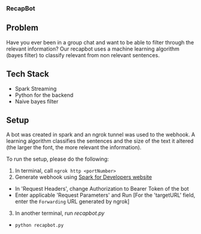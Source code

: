 ### RecapBot

## Problem
Have you ever been in a group chat and want to be able to filter through the relevant information? Our recapbot uses a machine learning algorithm (bayes filter) to classify relevant from non relevant sentences.

## Tech Stack
* Spark Streaming
* Python for the backend
* Naive bayes filter

## Setup
A bot was created in spark and an ngrok tunnel was used to the webhook. A learning algorithm classifies the sentences and the size of the text it altered (the larger the font, the more relevant the information).

To run the setup, please do the following:

1. In terminal, call `ngrok http <portNumber>`
2. Generate webhook using [Spark for Developers website](https://developer.ciscospark.com/endpoint-webhooks-post.html)
  * In 'Request Headers', change Authorization to Bearer Token of the bot
  * Enter applicable 'Request Parameters' and Run
      [For the 'targetURL' field, enter the `Forwarding` URL generated by ngrok]
3. In another terminal, run *recapbot.py*
  * `python recapbot.py`

